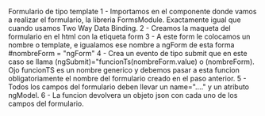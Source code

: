 Formulario de tipo template
1 - Importamos en el componente donde vamos a realizar el formulario, la libreria FormsModule. Exactamente igual que cuando usamos Two Way Data Binding.
2 - Creamos la maqueta del formulario en el html con la etiqueta form
3 - A este form le colocamos un nombre o template, e igualamos ese nombre a ngForm de esta forma
#nombreForm = "ngForm"
4 - Crea un evento de tipo submit que en este caso se llama (ngSubmit)="funcionTs(nombreForm.value) o (nombreForm). Ojo funcionTS es un nombre generico y debemos pasar a esta funcion obligatoriamente el nombre del formulario creado en el paso anterior.
5 - Todos los campos del formulario deben llevar un name="...." y un atributo ngModel.
6 - La funcion devolvera un objeto json con cada uno de los campos del formulario.